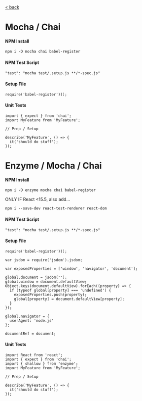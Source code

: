 [< back](./SETUP.md)

# Mocha / Chai

#### NPM Install
```
npm i -D mocha chai babel-register
```

#### NPM Test Script
```
"test": "mocha test/.setup.js **/*-spec.js"
```

#### Setup File
```
require('babel-register')();
```

#### Unit Tests
```
import { expect } from 'chai';
import MyFeature from 'MyFeature';

// Prep / Setup

describe('MyFeature', () => {
  it('should do stuff');
});
```


# Enzyme / Mocha / Chai

#### NPM Install
```
npm i -D enzyme mocha chai babel-register
```
ONLY IF React <15.5, also add...
```
npm i --save-dev react-test-renderer react-dom
```

#### NPM Test Script
```
"test": "mocha test/.setup.js **/*-spec.js"
```

#### Setup File
```
require('babel-register')();

var jsdom = require('jsdom').jsdom;

var exposedProperties = ['window', 'navigator', 'document'];

global.document = jsdom('');
global.window = document.defaultView;
Object.keys(document.defaultView).forEach((property) => {
  if (typeof global[property] === 'undefined') {
    exposedProperties.push(property);
    global[property] = document.defaultView[property];
  }
});

global.navigator = {
  userAgent: 'node.js'
};

documentRef = document;
```

#### Unit Tests
```
import React from 'react';
import { expect } from 'chai';
import { shallow } from 'enzyme';
import MyFeature from 'MyFeature';

// Prep / Setup

describe('MyFeature', () => {
  it('should do stuff');
});
```
